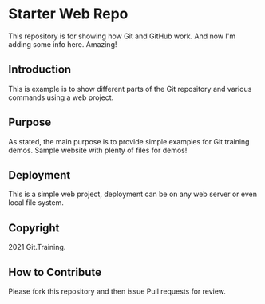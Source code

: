 # Starter Web Repo

This repository is for showing how Git and GitHub work. And now I'm adding some info here. Amazing!

## Introduction

This is example is to show different parts of the Git repository and various commands using a web project.

## Purpose

As stated, the main purpose is to provide simple examples for Git training demos.
Sample website with plenty of files for demos!

## Deployment

This is a simple web project, deployment can be on any web server or even local file system.

## Copyright

2021 Git.Training.

## How to Contribute 

Please fork this repository and then issue Pull requests for review.

